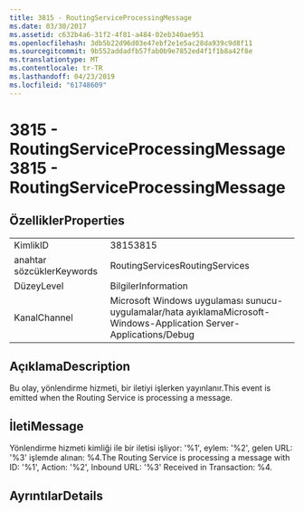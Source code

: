```yaml
---
title: 3815 - RoutingServiceProcessingMessage
ms.date: 03/30/2017
ms.assetid: c632b4a6-31f2-4f81-a484-02eb340ae951
ms.openlocfilehash: 3db5b22d96d03e47ebf2e1e5ac28da939c9d8f11
ms.sourcegitcommit: 9b552addadfb57fab0b9e7852ed4f1f1b8a42f8e
ms.translationtype: MT
ms.contentlocale: tr-TR
ms.lasthandoff: 04/23/2019
ms.locfileid: "61748609"
---
```

# <a name="3815---routingserviceprocessingmessage"></a><span data-ttu-id="e7610-102">3815 - RoutingServiceProcessingMessage</span><span class="sxs-lookup"><span data-stu-id="e7610-102">3815 - RoutingServiceProcessingMessage</span></span>
## <a name="properties"></a><span data-ttu-id="e7610-103">Özellikler</span><span class="sxs-lookup"><span data-stu-id="e7610-103">Properties</span></span>  
  
|||  
|-|-|  
|<span data-ttu-id="e7610-104">Kimlik</span><span class="sxs-lookup"><span data-stu-id="e7610-104">ID</span></span>|<span data-ttu-id="e7610-105">3815</span><span class="sxs-lookup"><span data-stu-id="e7610-105">3815</span></span>|  
|<span data-ttu-id="e7610-106">anahtar sözcükler</span><span class="sxs-lookup"><span data-stu-id="e7610-106">Keywords</span></span>|<span data-ttu-id="e7610-107">RoutingServices</span><span class="sxs-lookup"><span data-stu-id="e7610-107">RoutingServices</span></span>|  
|<span data-ttu-id="e7610-108">Düzey</span><span class="sxs-lookup"><span data-stu-id="e7610-108">Level</span></span>|<span data-ttu-id="e7610-109">Bilgiler</span><span class="sxs-lookup"><span data-stu-id="e7610-109">Information</span></span>|  
|<span data-ttu-id="e7610-110">Kanal</span><span class="sxs-lookup"><span data-stu-id="e7610-110">Channel</span></span>|<span data-ttu-id="e7610-111">Microsoft Windows uygulaması sunucu-uygulamalar/hata ayıklama</span><span class="sxs-lookup"><span data-stu-id="e7610-111">Microsoft-Windows-Application Server-Applications/Debug</span></span>|  
  
## <a name="description"></a><span data-ttu-id="e7610-112">Açıklama</span><span class="sxs-lookup"><span data-stu-id="e7610-112">Description</span></span>  
 <span data-ttu-id="e7610-113">Bu olay, yönlendirme hizmeti, bir iletiyi işlerken yayınlanır.</span><span class="sxs-lookup"><span data-stu-id="e7610-113">This event is emitted when the Routing Service is processing a message.</span></span>  
  
## <a name="message"></a><span data-ttu-id="e7610-114">İleti</span><span class="sxs-lookup"><span data-stu-id="e7610-114">Message</span></span>  
 <span data-ttu-id="e7610-115">Yönlendirme hizmeti kimliği ile bir iletisi işliyor: '%1', eylem: '%2', gelen URL: '%3' işlemde alınan: %4.</span><span class="sxs-lookup"><span data-stu-id="e7610-115">The Routing Service is processing a message with ID: '%1', Action: '%2', Inbound URL: '%3' Received in Transaction: %4.</span></span>  
  
## <a name="details"></a><span data-ttu-id="e7610-116">Ayrıntılar</span><span class="sxs-lookup"><span data-stu-id="e7610-116">Details</span></span>
